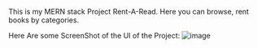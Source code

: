 This is my MERN stack Project Rent-A-Read.
Here you can browse, rent books by categories.

Here Are some ScreenShot of the UI of the Project:
![image](https://github.com/rohitkapri/OnlineBookstore-Rent-A-Read-/assets/93401143/5929334b-4bf9-48f7-9b3f-5324d0ea96c9)

